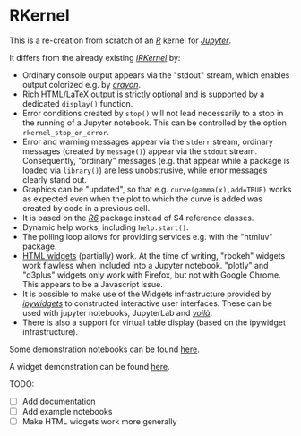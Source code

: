 # RKernel

This is a re-creation from scratch of an [*R*](http://www.r-project.org) kernel
for [*Jupyter*](http://juypter.org).

It differs from the already existing [*IRKernel*](http://irkernel.github.io) by:

  - Ordinary console output appears via the "stdout" stream, which enables
    output colorized e.g. by
    [*crayon*](https://cran.r-project.org/package=crayon).
  - Rich HTML/LaTeX output is strictly optional and is supported by a
    dedicated `display()` function.
  - Error conditions created by `stop()` will not lead necessarily to a stop 
    in the running of a Jupyter notebook. This can be controlled by the option 
    `rkernel_stop_on_error`.
  - Error and warning messages appear via the `stderr` stream, ordinary messages
    (created by `message()`) appear via the `stdout` stream. Consequently,
    "ordinary" messages (e.g. that appear while a package is loaded via
    `library()`) are less unobstrusive, while error messages clearly stand out. 
  - Graphics can be "updated", so that e.g. `curve(gamma(x),add=TRUE)` 
    works as expected even when the 
    plot to which the curve is added was created by code in a previous cell. 
  - It is based on the [*R6*](https://cran.r-project.org/package=R6) package
    instead of S4 reference classes.
  - Dynamic help works, including `help.start()`.
  - The polling loop allows for providing services e.g. with the "htmluv"
    package.
  - [HTML widgets](https://cran.r-project.org/?package) (partially) work. At the time of 
    writing, "rbokeh" widgets work flawless when included into a Jupyter notebook. 
    "plotly" and "d3plus" widgets only work with Firefox, but not with Google Chrome. 
    This appears to be a Javascript issue.
  - It is possible to make use of the Widgets infrastructure provided by
    [*ipywidgets*](https://ipywidgets.readthedocs.io) to constructed interactive
    user interfaces. These can be used with jupyter notebooks, JupyterLab and
    [*voilà*](https://voila.readthedocs.io).
  - There is also a support for virtual table display (based on the ipywidget
    infrastructure).
    
Some demonstration notebooks can be found [here](https://tmphub.elff.eu/user-redirect/).
    
A widget demonstration can be found [here](https://tmphub.elff.eu/user-redirect/voila/render/RKernel-demo-interact-logistic-regression.ipynb).
    
TODO:

  - [ ] Add documentation
  - [ ] Add example notebooks
  - [ ] Make HTML widgets work more generally
